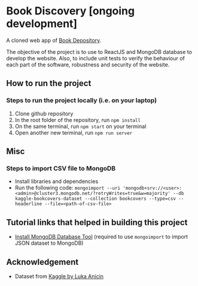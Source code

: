 # Book Discovery [ongoing development]
A cloned web app of [Book Depository](https://www.bookdepository.com/).

The objective of the project is to use to ReactJS and MongoDB database to develop the website. Also, to include unit tests to verify the behaviour of each part of the software, robustness and security of the website.

## How to run the project
### Steps to run the project locally (i.e. on your laptop)
1. Clone github repository
2. In the root folder of the repository, run `npm install`
3. On the same terminal, run `npm start` on your terminal
4. Open another new terminal, run `npm run server`

## Misc
### Steps to import CSV file to MongoDB
- Install libraries and dependencies
- Run the following code:
`mongoimport --uri 'mongodb+srv://<user>:<admin>@cluster3.mongodb.net/?retryWrites=true&w=majority' --db kaggle-bookcovers-dataset --collection bookcovers --type=csv --headerline --file=<path-of-csv-file>`

## Tutorial links that helped in building this project
- [Install MongoDB Database Tool](https://www.mongodb.com/docs/database-tools/installation/installation-macos/) (required to use `mongoimport` to import JSON dataset to MongoDB)


## Acknowledgement
- Dataset from [Kaggle by Luka Anicin](https://www.kaggle.com/datasets/lukaanicin/book-covers-dataset)